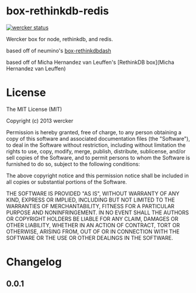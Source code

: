 box-rethinkdb-redis
=============

[![wercker status](https://app.wercker.com/status/22a7deda43f7fcd8f4a0597fb1b4fd47/m "wercker status")](https://app.wercker.com/project/bykey/22a7deda43f7fcd8f4a0597fb1b4fd47)

Wercker box for node, rethinkdb, and redis.

based off of neumino's [box-rethinkdbdash](https://github.com/neumino/box-rethinkdbdash)

based off of Micha Hernandez van Leuffen's [RethinkDB box](Micha Hernandez van Leuffen)

# License

The MIT License (MIT)

Copyright (c) 2013 wercker

Permission is hereby granted, free of charge, to any person obtaining a copy of
this software and associated documentation files (the "Software"), to deal in
the Software without restriction, including without limitation the rights to
use, copy, modify, merge, publish, distribute, sublicense, and/or sell copies of
the Software, and to permit persons to whom the Software is furnished to do so,
subject to the following conditions:

The above copyright notice and this permission notice shall be included in all
copies or substantial portions of the Software.

THE SOFTWARE IS PROVIDED "AS IS", WITHOUT WARRANTY OF ANY KIND, EXPRESS OR
IMPLIED, INCLUDING BUT NOT LIMITED TO THE WARRANTIES OF MERCHANTABILITY, FITNESS
FOR A PARTICULAR PURPOSE AND NONINFRINGEMENT. IN NO EVENT SHALL THE AUTHORS OR
COPYRIGHT HOLDERS BE LIABLE FOR ANY CLAIM, DAMAGES OR OTHER LIABILITY, WHETHER
IN AN ACTION OF CONTRACT, TORT OR OTHERWISE, ARISING FROM, OUT OF OR IN
CONNECTION WITH THE SOFTWARE OR THE USE OR OTHER DEALINGS IN THE SOFTWARE.

# Changelog

## 0.0.1
